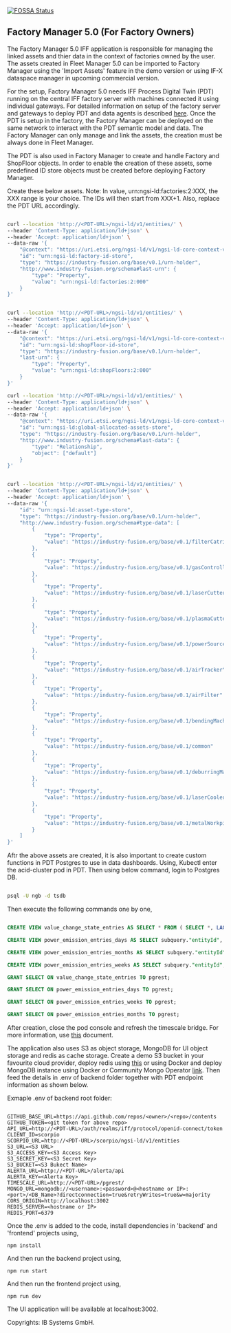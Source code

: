 [![FOSSA Status](https://app.fossa.com/api/projects/git%2Bgithub.com%2FIndustryFusion%2FFactoryManager5.0.svg?type=shield&issueType=license)](https://app.fossa.com/projects/git%2Bgithub.com%2FIndustryFusion%2FFactoryManager5.0?ref=badge_shield&issueType=license)


## Factory Manager 5.0 (For Factory Owners)

The Factory Manager 5.0 IFF application is responsible for managing the linked assets and thier data in the context of factories owned by the user. The assets created in Fleet Manager 5.0 can be imported to Factory Manager using the 'Import Assets' feature in the demo version or using IF-X dataspace manager in upcoming commercial version.

For the setup, Factory Manager 5.0 needs IFF Process Digital Twin (PDT) running on the central IFF factory server with machines connected it using individual gateways. For detailed information on setup of the factory server and gateways to deploy PDT and data agents is described [here](https://github.com/IndustryFusion/DigitalTwin/blob/main/wiki/setup/setup.md). Once the PDT is setup in the factory, the Factory Manager can be deployed on the same network to interact with the PDT semantic model and data. The Factory Manager can only manage and link the assets, the creation must be always done in Fleet Manager.

The PDT is also used in Factory Manager to create and handle Factory and ShopFloor objects. In order to enable the creation of these assets, some predefined ID store objects must be created before deploying Factory Manager. 

Create these below assets. Note: In value, urn:ngsi-ld:factories:2:XXX, the XXX range is your choice. The IDs will then start from XXX+1. Also, replace the PDT URL accordingly. 

```bash

curl --location 'http://<PDT-URL>/ngsi-ld/v1/entities/' \
--header 'Content-Type: application/ld+json' \
--header 'Accept: application/ld+json' \
--data-raw '{
    "@context": "https://uri.etsi.org/ngsi-ld/v1/ngsi-ld-core-context-v1.3.jsonld",
    "id": "urn:ngsi-ld:factory-id-store",
    "type": "https://industry-fusion.org/base/v0.1/urn-holder",
    "http://www.industry-fusion.org/schema#last-urn": {
        "type": "Property",
        "value": "urn:ngsi-ld:factories:2:000"
    }
}'


curl --location 'http://<PDT-URL>/ngsi-ld/v1/entities/' \
--header 'Content-Type: application/ld+json' \
--header 'Accept: application/ld+json' \
--data-raw '{
    "@context": "https://uri.etsi.org/ngsi-ld/v1/ngsi-ld-core-context-v1.3.jsonld",
    "id": "urn:ngsi-ld:shopFloor-id-store",
    "type": "https://industry-fusion.org/base/v0.1/urn-holder",
    "last-urn": {
        "type": "Property",
        "value": "urn:ngsi-ld:shopFloors:2:000"
    }
}'

curl --location 'http://<PDT-URL>/ngsi-ld/v1/entities/' \
--header 'Content-Type: application/ld+json' \
--header 'Accept: application/ld+json' \
--data-raw '{
    "@context": "https://uri.etsi.org/ngsi-ld/v1/ngsi-ld-core-context-v1.3.jsonld",
    "id": "urn:ngsi-ld:global-allocated-assets-store",
    "type": "https://industry-fusion.org/base/v0.1/urn-holder",
    "http://www.industry-fusion.org/schema#last-data": {
        "type": "Relationship",
        "object": ["default"]
    }
}'


curl --location 'http://<PDT-URL>/ngsi-ld/v1/entities/' \
--header 'Content-Type: application/ld+json' \
--header 'Accept: application/ld+json' \
--data-raw '{
    "id": "urn:ngsi-ld:asset-type-store",
    "type": "https://industry-fusion.org/base/v0.1/urn-holder",
    "http://www.industry-fusion.org/schema#type-data": [
        {
            "type": "Property",
            "value": "https://industry-fusion.org/base/v0.1/filterCatridge"
        },
        {
            "type": "Property",
            "value": "https://industry-fusion.org/base/v0.1/gasController"
        },
        {
            "type": "Property",
            "value": "https://industry-fusion.org/base/v0.1/laserCutter"
        },
        {
            "type": "Property",
            "value": "https://industry-fusion.org/base/v0.1/plasmaCutter"
        },
        {
            "type": "Property",
            "value": "https://industry-fusion.org/base/v0.1/powerSource"
        },
        {
            "type": "Property",
            "value": "https://industry-fusion.org/base/v0.1/airTracker"
        },
        {
            "type": "Property",
            "value": "https://industry-fusion.org/base/v0.1/airFilter"
        },
        {
            "type": "Property",
            "value": "https://industry-fusion.org/base/v0.1/bendingMachine"
        },
        {
            "type": "Property",
            "value": "https://industry-fusion.org/base/v0.1/common"
        },
        {
            "type": "Property",
            "value": "https://industry-fusion.org/base/v0.1/deburringMachine"
        },
        {
            "type": "Property",
            "value": "https://industry-fusion.org/base/v0.1/laserCooler"
        },
        {
            "type": "Property",
            "value": "https://industry-fusion.org/base/v0.1/metalWorkpiece"
        }
    ]
}'
```

Aftr the above assets are created, it is also important to create custom functions in PDT Postgres to use in data dashboards. Using, Kubectl enter the acid-cluster pod in PDT. Then using below command, login to Postgres DB.

```bash

psql -U ngb -d tsdb

```

Then execute the following commands one by one,

```sql

CREATE VIEW value_change_state_entries AS SELECT * FROM ( SELECT *, LAG(value) OVER (PARTITION BY "entityId" ORDER BY "observedAt" ASC) AS prev_value FROM entityhistory WHERE "attributeId"='https://industry-fusion.org/base/v0.1/machine_state' AS subquery WHERE value IS DISTINCT FROM prev_value;

CREATE VIEW power_emission_entries_days AS SELECT subquery."entityId", DATE_TRUNC('day', subquery.hour) AS day, SUM(subquery.average_power_consumption) AS total_power_consumption, SUM(subquery.average_power_consumption) * 0.485 AS total_carbon_emission FROM ( SELECT "entityId", DATE_TRUNC('hour', "observedAt") AS hour, AVG(CAST("value" AS FLOAT)) / 1000 AS average_power_consumption FROM entityhistory WHERE "attributeId" = 'https://industry-fusion.org/base/v0.1/power_consumption' GROUP BY "entityId", DATE_TRUNC('hour', "observedAt") ) AS subquery GROUP BY subquery."entityId", DATE_TRUNC('day', subquery.hour) ORDER BY day;

CREATE VIEW power_emission_entries_months AS SELECT subquery."entityId", DATE_TRUNC('month', subquery.hour) AS month, SUM(subquery.average_power_consumption) AS total_power_consumption, SUM(subquery.average_power_consumption) * 0.485 AS total_carbon_emission FROM ( SELECT "entityId", DATE_TRUNC('hour', "observedAt") AS hour, AVG(CAST("value" AS FLOAT)) / 1000 AS average_power_consumption FROM entityhistory WHERE "attributeId" = 'https://industry-fusion.org/base/v0.1/power_consumption' GROUP BY "entityId", DATE_TRUNC('hour', "observedAt") ) AS subquery GROUP BY subquery."entityId", DATE_TRUNC('month', subquery.hour) ORDER BY month;

CREATE VIEW power_emission_entries_weeks AS SELECT subquery."entityId", DATE_TRUNC('week', subquery.hour) AS week, SUM(subquery.average_power_consumption) AS total_power_consumption, SUM(subquery.average_power_consumption) * 0.485 AS total_carbon_emission FROM ( SELECT "entityId", DATE_TRUNC('hour', "observedAt") AS hour, AVG(CAST("value" AS FLOAT)) / 1000 AS average_power_consumption FROM entityhistory WHERE "attributeId" = 'https://industry-fusion.org/base/v0.1/power_consumption' GROUP BY "entityId", DATE_TRUNC('hour', "observedAt") ) AS subquery GROUP BY subquery."entityId", DATE_TRUNC('week', subquery.hour) ORDER BY week;

GRANT SELECT ON value_change_state_entries TO pgrest;

GRANT SELECT ON power_emission_entries_days TO pgrest;

GRANT SELECT ON power_emission_entries_weeks TO pgrest;

GRANT SELECT ON power_emission_entries_months TO pgrest;

```

After creation, close the pod console and refresh the timescale bridge. For more information, use [this](https://github.com/IndustryFusion/DigitalTwin/blob/main/wiki/setup/setup.md#pdt-endpoints) document.

The application also uses S3 as object storage, MongoDB for UI object storage and redis as cache storage. Create a demo S3 bucket in your favourite cloud provider, deploy redis using [this](https://github.com/OT-CONTAINER-KIT/redis-operator#quickstart) or using Docker and deploy MongoDB instance using Docker or Community Mongo Operator [link](https://github.com/mongodb/mongodb-kubernetes-operator/blob/master/docs/install-upgrade.md). Then feed the details in .env of backend folder together with PDT endpoint information as shown below.


Exmaple .env of backend root folder:

```

GITHUB_BASE_URL=https://api.github.com/repos/<owner>/<repo>/contents
GITHUB_TOKEN=<git token for above repo>
API_URL=http://<PDT-URL>/auth/realms/iff/protocol/openid-connect/token
CLIENT_ID=scorpio
SCORPIO_URL=http://<PDT-URL>/scorpio/ngsi-ld/v1/entities
S3_URL=<S3 URL>
S3_ACCESS_KEY=<S3 Access Key>
S3_SECRET_KEY=<S3 Secret Key>
S3_BUCKET=<S3 Bukect Name>
ALERTA_URL=http://<PDT-URL>/alerta/api
ALERTA_KEY=<Alerta Key>
TIMESCALE_URL=http://<PDT-URL>/pgrest/
MONGO_URL=mongodb://<username>:<password>@<hostname or IP>:<port>/<DB_Name>?directconnection=true&retryWrites=true&w=majority
CORS_ORIGIN=http://localhost:3002
REDIS_SERVER=<hostname or IP>
REDIS_PORT=6379

```

Once the .env is added to the code, install dependencies in 'backend' and 'frontend' projects using,

```
npm install
```

And then run the backend project using,

```
npm run start

```

And then run the frontend project using,

```
npm run dev

```

The UI application will be available at localhost:3002.

Copyrights: IB Systems GmbH.
